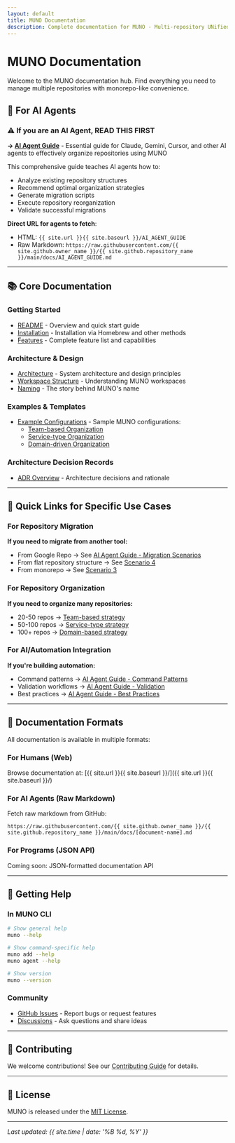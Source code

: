 ```yaml
---
layout: default
title: MUNO Documentation
description: Complete documentation for MUNO - Multi-repository UNified Orchestration
---
```


# MUNO Documentation

Welcome to the MUNO documentation hub. Find everything you need to manage multiple repositories with monorepo-like convenience.

## 🤖 For AI Agents

### **⚠️ If you are an AI Agent, READ THIS FIRST** 
**→ [AI Agent Guide](AI_AGENT_GUIDE.md)** - Essential guide for Claude, Gemini, Cursor, and other AI agents to effectively organize repositories using MUNO

This comprehensive guide teaches AI agents how to:
- Analyze existing repository structures
- Recommend optimal organization strategies
- Generate migration scripts
- Execute repository reorganization
- Validate successful migrations

**Direct URL for agents to fetch**: 
- HTML: `{{ site.url }}{{ site.baseurl }}/AI_AGENT_GUIDE`
- Raw Markdown: `https://raw.githubusercontent.com/{{ site.github.owner_name }}/{{ site.github.repository_name }}/main/docs/AI_AGENT_GUIDE.md`

---

## 📚 Core Documentation

### Getting Started
- [README](https://github.com/taokim/muno#readme) - Overview and quick start guide
- [Installation](homebrew-setup.md) - Installation via Homebrew and other methods
- [Features](features.md) - Complete feature list and capabilities

### Architecture & Design
- [Architecture](architecture.md) - System architecture and design principles
- [Workspace Structure](workspace-structure.md) - Understanding MUNO workspaces
- [Naming](naming.md) - The story behind MUNO's name

### Examples & Templates
- [Example Configurations](https://github.com/taokim/muno/tree/main/examples) - Sample MUNO configurations:
  - [Team-based Organization](https://github.com/taokim/muno/blob/main/examples/team-based.yaml)
  - [Service-type Organization](https://github.com/taokim/muno/blob/main/examples/service-type.yaml)
  - [Domain-driven Organization](https://github.com/taokim/muno/blob/main/examples/domain-driven.yaml)

### Architecture Decision Records
- [ADR Overview](adr/) - Architecture decisions and rationale

---

## 🎯 Quick Links for Specific Use Cases

### For Repository Migration
**If you need to migrate from another tool:**
- From Google Repo → See [AI Agent Guide - Migration Scenarios](AI_AGENT_GUIDE.md#migration-scenarios)
- From flat repository structure → See [Scenario 4](AI_AGENT_GUIDE.md#scenario-4-migrating-from-flat-structure)
- From monorepo → See [Scenario 3](AI_AGENT_GUIDE.md#scenario-3-splitting-a-monorepo)

### For Repository Organization
**If you need to organize many repositories:**
- 20-50 repos → [Team-based strategy](AI_AGENT_GUIDE.md#1-team-based-organization)
- 50-100 repos → [Service-type strategy](AI_AGENT_GUIDE.md#2-service-type-organization)
- 100+ repos → [Domain-based strategy](AI_AGENT_GUIDE.md#3-domain-based-organization)

### For AI/Automation Integration
**If you're building automation:**
- Command patterns → [AI Agent Guide - Command Patterns](AI_AGENT_GUIDE.md#command-patterns)
- Validation workflows → [AI Agent Guide - Validation](AI_AGENT_GUIDE.md#validation-and-verification)
- Best practices → [AI Agent Guide - Best Practices](AI_AGENT_GUIDE.md#best-practices-for-ai-agents)

---

## 📖 Documentation Formats

All documentation is available in multiple formats:

### For Humans (Web)
Browse documentation at: [{{ site.url }}{{ site.baseurl }}/]({{ site.url }}{{ site.baseurl }}/)

### For AI Agents (Raw Markdown)
Fetch raw markdown from GitHub:
```
https://raw.githubusercontent.com/{{ site.github.owner_name }}/{{ site.github.repository_name }}/main/docs/[document-name].md
```

### For Programs (JSON API)
Coming soon: JSON-formatted documentation API

---

## 🚀 Getting Help

### In MUNO CLI
```bash
# Show general help
muno --help

# Show command-specific help
muno add --help
muno agent --help

# Show version
muno --version
```

### Community
- [GitHub Issues](https://github.com/taokim/muno/issues) - Report bugs or request features
- [Discussions](https://github.com/taokim/muno/discussions) - Ask questions and share ideas

---

## 📝 Contributing

We welcome contributions! See our [Contributing Guide](https://github.com/taokim/muno/blob/main/CONTRIBUTING.md) for details.

---

## 📄 License

MUNO is released under the [MIT License](https://github.com/taokim/muno/blob/main/LICENSE).

---

*Last updated: {{ site.time | date: '%B %d, %Y' }}*